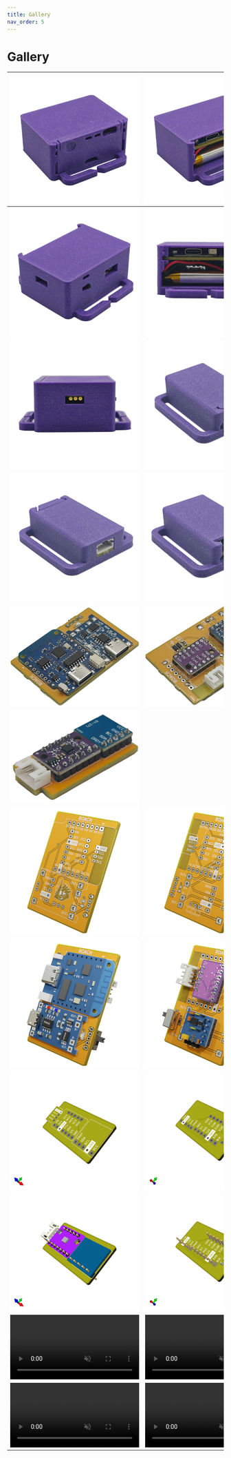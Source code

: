 ```yaml
---
title: Gallery
nav_order: 5
---
```


# Gallery


 |![assembled_tracker](images/mobo_assembled_3.webp) | ![assembled_tracker](images/mobo_assembled_1.webp) |
| -------- | ------- |
 |![assembled_tracker](images/mobo_assembled_2.webp) | ![assembled_tracker](images/mobo_assembled_0.webp) |
 |![assembled_tracker](images/mobo_assembled_4.webp) | ![assembled_tracker](images/dabo_assembled_1.webp) |
 |![assembled_tracker](images/dabo_assembled_2.webp) | ![assembled_tracker](images/dabo_assembled_0.webp) |
 |![assembled_tracker](images/mobo_front_small.png) | ![assembled_tracker](images/mobo_back_small.png) |
 |![assembled_tracker](images/dabo_top_small.png) |  |
 |![assembled_tracker](images/mobo_0.png) | ![assembled_tracker](images/mobo_1.png) |
 |![assembled_tracker](images/mobo_2.png) | ![assembled_tracker](images/mobo_3.png) |
 |![assembled_tracker](images/pcbnew_2024-10-07_12-21-47.png) | ![assembled_tracker](images/pcbnew_2024-10-07_12-21-49.png) |
 |![assembled_tracker](images/pcbnew_2024-10-07_12-21-37.png) | ![assembled_tracker](images/pcbnew_2024-10-07_12-21-40.png) |
 |<video src="videos/floatybouncy_mobo.mp4"  autoplay loop muted></video> | <video src="videos/floatybouncy_dabo.mp4" autoplay loop muted></video> |
 |<video src="videos/floatybouncy_mobo_case.mp4"  autoplay loop muted></video> | <video src="videos/floatybouncy_dabo_case.mp4" autoplay loop muted></video> |